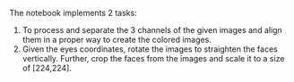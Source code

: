 The notebook implements 2 tasks:
1. To process and separate the 3 channels of the given images and align them in a proper way to create the colored images.
2. Given the eyes coordinates, rotate the images to straighten the faces vertically. Further, crop the faces from the images and scale it to a size of [224,224].
